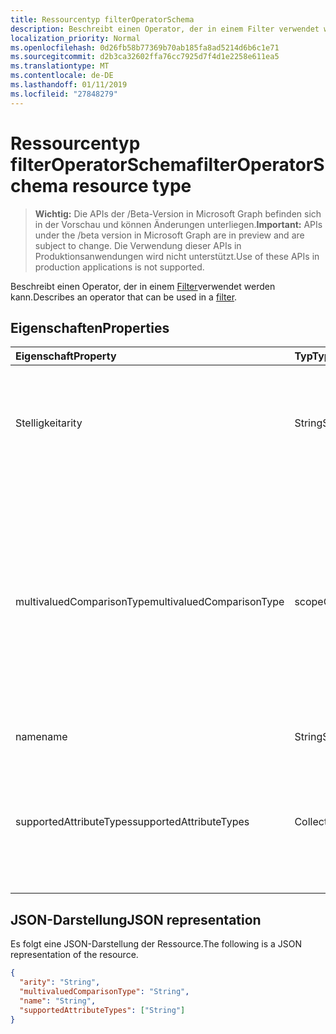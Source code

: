```yaml
---
title: Ressourcentyp filterOperatorSchema
description: Beschreibt einen Operator, der in einem Filter verwendet werden kann.
localization_priority: Normal
ms.openlocfilehash: 0d26fb58b77369b70ab185fa8ad5214d6b6c1e71
ms.sourcegitcommit: d2b3ca32602ffa76cc7925d7f4d1e2258e611ea5
ms.translationtype: MT
ms.contentlocale: de-DE
ms.lasthandoff: 01/11/2019
ms.locfileid: "27848279"
---
```

# <a name="filteroperatorschema-resource-type"></a><span data-ttu-id="c13bf-103">Ressourcentyp filterOperatorSchema</span><span class="sxs-lookup"><span data-stu-id="c13bf-103">filterOperatorSchema resource type</span></span>

> <span data-ttu-id="c13bf-104">**Wichtig:** Die APIs der /Beta-Version in Microsoft Graph befinden sich in der Vorschau und können Änderungen unterliegen.</span><span class="sxs-lookup"><span data-stu-id="c13bf-104">**Important:** APIs under the /beta version in Microsoft Graph are in preview and are subject to change.</span></span> <span data-ttu-id="c13bf-105">Die Verwendung dieser APIs in Produktionsanwendungen wird nicht unterstützt.</span><span class="sxs-lookup"><span data-stu-id="c13bf-105">Use of these APIs in production applications is not supported.</span></span>

<span data-ttu-id="c13bf-106">Beschreibt einen Operator, der in einem [Filter](synchronization-filter.md)verwendet werden kann.</span><span class="sxs-lookup"><span data-stu-id="c13bf-106">Describes an operator that can be used in a [filter](synchronization-filter.md).</span></span>

## <a name="properties"></a><span data-ttu-id="c13bf-107">Eigenschaften</span><span class="sxs-lookup"><span data-stu-id="c13bf-107">Properties</span></span>

| <span data-ttu-id="c13bf-108">Eigenschaft</span><span class="sxs-lookup"><span data-stu-id="c13bf-108">Property</span></span>                   | <span data-ttu-id="c13bf-109">Typ</span><span class="sxs-lookup"><span data-stu-id="c13bf-109">Type</span></span>                      | <span data-ttu-id="c13bf-110">Beschreibung</span><span class="sxs-lookup"><span data-stu-id="c13bf-110">Description</span></span>    |
|:---------------------------|:--------------------------|:---------------|
|<span data-ttu-id="c13bf-111">Stelligkeit</span><span class="sxs-lookup"><span data-stu-id="c13bf-111">arity</span></span>                       |<span data-ttu-id="c13bf-112">String</span><span class="sxs-lookup"><span data-stu-id="c13bf-112">String</span></span>          |<span data-ttu-id="c13bf-113">Stelligkeit des Operators.</span><span class="sxs-lookup"><span data-stu-id="c13bf-113">Arity of the operator.</span></span> <span data-ttu-id="c13bf-114">Mögliche Werte sind: `Binary` und `Unary`.</span><span class="sxs-lookup"><span data-stu-id="c13bf-114">Possible values are: `Binary`, `Unary`.</span></span> <span data-ttu-id="c13bf-115">Der Standardwert ist `Binary`.</span><span class="sxs-lookup"><span data-stu-id="c13bf-115">The default is `Binary`.</span></span>|
|<span data-ttu-id="c13bf-116">multivaluedComparisonType</span><span class="sxs-lookup"><span data-stu-id="c13bf-116">multivaluedComparisonType</span></span>   |<span data-ttu-id="c13bf-117">scopeOperatorMultiValuedComparisonType</span><span class="sxs-lookup"><span data-stu-id="c13bf-117">scopeOperatorMultiValuedComparisonType</span></span>          |<span data-ttu-id="c13bf-118">Mögliche Werte sind: `All` und `Any`.</span><span class="sxs-lookup"><span data-stu-id="c13bf-118">Possible values are: `All`, `Any`.</span></span> <span data-ttu-id="c13bf-119">Gilt nur für mehrwertige Attribute.</span><span class="sxs-lookup"><span data-stu-id="c13bf-119">Applies only to multivalued attributes.</span></span> <span data-ttu-id="c13bf-120">`All`bedeutet, dass alle Werte, die die Bedingung erfüllen müssen.</span><span class="sxs-lookup"><span data-stu-id="c13bf-120">`All` means that all values must satisfy the condition.</span></span> <span data-ttu-id="c13bf-121">`Any`bedeutet, dass mindestens ein Wert hat, um die Bedingung zu erfüllen.</span><span class="sxs-lookup"><span data-stu-id="c13bf-121">`Any` means that at least one value has to satisfy the condition.</span></span> <span data-ttu-id="c13bf-122">Der Standardwert ist `All`.</span><span class="sxs-lookup"><span data-stu-id="c13bf-122">The default is `All`.</span></span>|
|<span data-ttu-id="c13bf-123">name</span><span class="sxs-lookup"><span data-stu-id="c13bf-123">name</span></span>                        |<span data-ttu-id="c13bf-124">String</span><span class="sxs-lookup"><span data-stu-id="c13bf-124">String</span></span>                     |<span data-ttu-id="c13bf-125">Name des Operators.</span><span class="sxs-lookup"><span data-stu-id="c13bf-125">Operator name.</span></span> |
|<span data-ttu-id="c13bf-126">supportedAttributeTypes</span><span class="sxs-lookup"><span data-stu-id="c13bf-126">supportedAttributeTypes</span></span>     |<span data-ttu-id="c13bf-127">Collection von Objekten des Typs „String“</span><span class="sxs-lookup"><span data-stu-id="c13bf-127">String collection</span></span>         |<span data-ttu-id="c13bf-128">Attribut Typen, die vom Operator unterstützt.</span><span class="sxs-lookup"><span data-stu-id="c13bf-128">Attribute types supported by the operator.</span></span> <span data-ttu-id="c13bf-129">Mögliche Werte sind: `Boolean`, `Binary`, `Reference`, `Integer` und `String`.</span><span class="sxs-lookup"><span data-stu-id="c13bf-129">Possible values are: `Boolean`, `Binary`, `Reference`, `Integer`, `String`.</span></span>|

## <a name="json-representation"></a><span data-ttu-id="c13bf-130">JSON-Darstellung</span><span class="sxs-lookup"><span data-stu-id="c13bf-130">JSON representation</span></span>

<span data-ttu-id="c13bf-131">Es folgt eine JSON-Darstellung der Ressource.</span><span class="sxs-lookup"><span data-stu-id="c13bf-131">The following is a JSON representation of the resource.</span></span>

<!-- {
  "blockType": "resource",
  "optionalProperties": [

  ],
  "@odata.type": "microsoft.graph.filterOperatorSchema"
}-->

```json
{
  "arity": "String",
  "multivaluedComparisonType": "String",
  "name": "String",
  "supportedAttributeTypes": ["String"]
}

```

<!-- uuid: 8fcb5dbc-d5aa-4681-8e31-b001d5168d79
2015-10-25 14:57:30 UTC -->
<!-- {
  "type": "#page.annotation",
  "description": "filterOperatorSchema resource",
  "keywords": "",
  "section": "documentation",
  "tocPath": ""
}-->
